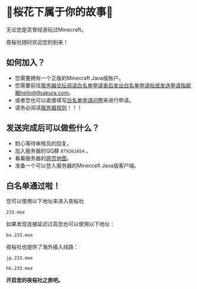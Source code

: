 # 🌸桜花下属于你的故事🌸

无论您是否曾经游玩过Minecraft。

夜桜社随时欢迎您的到来！

## 如何加入？

- 您需要拥有一个正版的Minecraft Java版账户。
- 您需要前往[服务器论坛](bbs.9sakura.com)阅读白名单申请表后发出白名单申请帖或发送申请指邮箱hello@9sakura.com。
- 或者您也可以直接填写[白名单申请问卷](https://wj.qq.com/s2/7500033/72c2/)来进行申请。
- 请务必阅读[服务器规则](NS_Server/rules.md)！！！

## 发送完成后可以做些什么？

- 耐心等待审核员的回复。
- 加入服务器的QQ群 `879261654` 。
- 看看服务器的[网页地图](map.9sakura.com)。
- 准备一个可以登入服务器的Minecraft Java版客户端。

## 白名单通过啦！

您可以使用以下地址来进入夜桜社

```
233.moe
```
如果发现连接延迟过高您也可以使用以下地址：

```
bx.233.moe
```
夜桜社也提供了海外接入线路：

```
jp.233.moe

hk.233.moe
```

**开启您的夜桜社之旅吧。**
